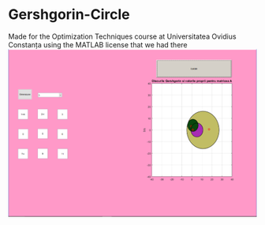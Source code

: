 # Gershgorin-Circle
Made for the Optimization Techniques course at Universitatea Ovidius Constanța using the MATLAB license that we had there
![Alt text](https://github.com/RazvanBarbosul/Gershgorin-Circle/blob/master/GershgorinCircle.PNG?raw=true "GershgorinCircle.PNG")
